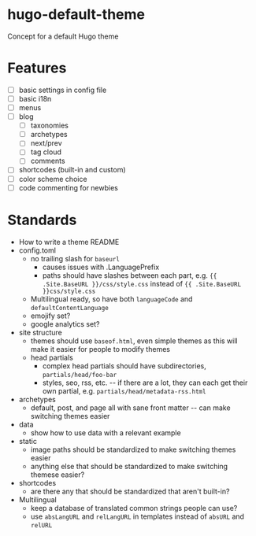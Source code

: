 # hugo-default-theme

Concept for a default Hugo theme 

# Features

- [ ] basic settings in config file
- [ ] basic i18n
- [ ] menus
- [ ] blog
    - [ ] taxonomies
    - [ ] archetypes
    - [ ] next/prev
    - [ ] tag cloud
    - [ ] comments
- [ ] shortcodes (built-in and custom)
- [ ] color scheme choice
- [ ] code commenting for newbies

# Standards

- How to write a theme README
- config.toml
    + no trailing slash for `baseurl`
        * causes issues with .LanguagePrefix
        * paths should have slashes between each part, e.g. `{{ .Site.BaseURL }}/css/style.css` instead of `{{ .Site.BaseURL }}css/style.css`
    + Multilingual ready, so have both `languageCode` and `defaultContentLanguage`
    + emojify set?
    + google analytics set?
- site structure
    + themes should use `baseof.html`, even simple themes as this will make it easier for people to modify themes
    + head partials
        * complex head partials should have subdirectories, `partials/head/foo-bar`
        * styles, seo, rss, etc. -- if there are a lot, they can each get their own partial, e.g. `partials/head/metadata-rss.html`
- archetypes
    + default, post, and page all with sane front matter -- can make switching themes easier
- data
    + show how to use data with a relevant example
- static
    + image paths should be standardized to make switching themes easier
    + anything else that should be standardized to make switching themese easier?
- shortcodes
    + are there any that should be standardized that aren't built-in?
- Multilingual
    + keep a database of translated common strings people can use?
    + use `absLangURL` and `relLangURL` in templates instead of `absURL` and `relURL`

